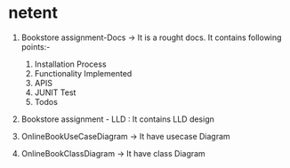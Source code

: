 # netent

1. Bookstore assignment-Docs -> It is a rought docs. It contains following points:-
	1. Installation Process
	2. Functionality Implemented
	3. APIS
	4. JUNIT Test
	5. Todos
	
2. Bookstore assignment - LLD : It contains LLD design
3. OnlineBookUseCaseDiagram -> It have usecase Diagram
4. OnlineBookClassDiagram -> It have class Diagram

